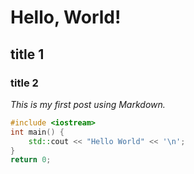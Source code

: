 
# Hello, World!

## title 1
### title 2

*This is my first post using Markdown.*


```cpp
#include <iostream>
int main() {
    std::cout << "Hello World" << '\n';
}
return 0;
```
